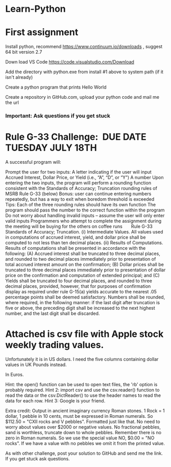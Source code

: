 # Learn-Python

# First assignment

Install python, recommend https://www.continuum.io/downloads , suggest 64 bit version 2.7

Down load VS Code https://code.visualstudio.com/Download 

Add the directory with python.exe from install #1 above to system path (if it isn't already)

Create a python program that prints Hello World

Create a repository in GitHub.com, upload your python code and mail me the url

### Important: Ask questions if you get stuck

# Rule G-33 Challenge:  DUE DATE TUESDAY JULY 18TH

A successful program will:

Prompt the user for two inputs:
A letter indicating if the user will input Accrued Interest, Dollar Price, or Yield (i.e., “A”, “D”, or “Y”)
A number
Upon entering the two inputs, the program will perform a rounding function consistent with the Standards of Accuracy; Truncation rounding rules of MSRB Rule G-33 (below)
Bonus: user can continue entering numbers repeatedly, but has a way to exit when boredom threshold is exceeded
 
Tips:
Each of the three rounding rules should have its own function
The program should pass the number to the correct function within the program
Do not worry about handling invalid inputs – assume the user will only enter valid inputs
Programmers who attempt to complete the assignment during the meeting will be buying for the others on coffee runs
 
 
 
Rule G-33
Standards of Accuracy; Truncation.
(i) Intermediate Values. All values used in computations of accrued interest, yield, and dollar price shall be computed to not less than ten decimal places.
(ii) Results of Computations. Results of computations shall be presented in accordance with the following:
(A) Accrued interest shall be truncated to three decimal places, and rounded to two decimal places immediately prior to presentation of total accrued interest amount on the confirmation;
(B) Dollar prices shall be truncated to three decimal places immediately prior to presentation of dollar price on the confirmation and computation of extended principal; and
(C) Yields shall be truncated to four decimal places, and rounded to three decimal places, provided, however, that for purposes of confirmation display as required under rule G-15(a) yields accurate to the nearest .05 percentage points shall be deemed satisfactory.
Numbers shall be rounded, where required, in the following manner: if the last digit after truncation is five or above, the preceding digit shall be increased to the next highest number, and the last digit shall be discarded.

# Attached is csv file with Apple stock weekly trading values.

Unfortunately it is in US dollars. I need the five columns containing dollar values in UK Pounds instead.

In Euros.

Hint: the open() function can be used to open text files, the 'rb' option is probably required.
Hint 2: import csv and use the csv.reader() function to read the data or the csv.DictReader() to use the header names to read the data for each row. 
Hint 3: Google is your friend.

Extra credit: Output in ancient imaginary currency Roman stones. 1 Rock = 1 dollar, 1 pebble in 10 cents, must be expressed in Roman numerals. So $112.50 = "CXII rocks and V pebbles". Formatted just like that. No need to worry about values over $2000 or negative values. No fractional pebbles, sand is worthless, truncate down to whole pebbles. Remember there is no zero in Roman numerals. So we use the special value NO, $0.00 = "NO rocks". If we have a value with no pebbles we omit it from the printed value.

As with other challenge, post your solution to GitHub and send me the link. If you get stuck ask questions.